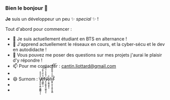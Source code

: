 ### Bien le bonjour 👋


**Je** suis un développeur un peu ✨ _special_ ✨ !

Tout d'abord pour commencer :

- 🔭 Je suis actuellement étudiant en BTS en alternance ! 
- 🌱 J'apprend actuellement le réseaux en cours, et la cyber-sécu et le dev en autodidacte !
- 💬 Vous pouvez me poser des questions sur mes projets j'aurai le plaisir d'y répondre !
- 📫 Pour me contacter : cantin.liottard@gmail.com
-
- 😄 Surnom :    V̸̡͈̠̺͕̖͇͕͇̻̳͔̦̎̇̐̐̂ͅė̵̛̛͉̲͇̭̹͙́̑̈̋̉͛̆̄̍͘͝͝N̶̡̛̞̫͕̲̱̞̟̼̫͚͉̯̍́̄͐̉̾̈́́ͅỏ̵̜̮͚̯̫̝̬̖̩̾M̷̛̛̰͈̥̰̣͈͎̝͍̬͙̖͇͒̐̍̒͌̀͌̂̿̚͠͝
-
-
